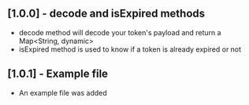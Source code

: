 ## [1.0.0] - decode and isExpired methods

- decode method will decode your token's payload and return a Map<String, dynamic>
- isExpired method is used to know if a token is already expired or not

## [1.0.1] - Example file

- An example file was added
